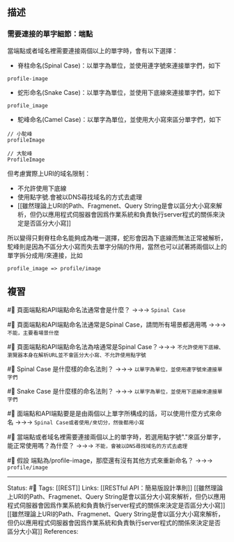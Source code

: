 

## 描述

### 需要連接的單字細節：端點

當端點或者域名裡需要連接兩個以上的單字時，會有以下選擇：
- 脊柱命名(Spinal Case)：以單字為單位，並使用連字號來連接單字們，如下
```
profile-image
```

- 蛇形命名(Snake Case)：以單字為單位，並使用下底線來連接單字們，如下
```
profile_image
```

- 駝峰命名(Camel Case)：以單字為單位，並使用大小寫來區分單字們，如下
```
// 小駝峰
profileImage

// 大駝峰
ProfileImage
```

但考慮實際上URI的域名限制：
- 不允許使用下底線
- 使用點字號.會被以DNS尋找域名的方式去處理
- [[雖然理論上URI的Path、Fragmenet、Query String是會以區分大小寫來解析，但仍以應用程式伺服器會因爲作業系統和負責執行server程式的關係來決定是否區分大小寫]]

  
所以變得只剩脊柱命名能夠成為唯一選擇，蛇形會因為下底線而無法正常被解析，駝峰則是因為不區分大小寫而失去單字分隔的作用，當然也可以試著將兩個以上的單字拆分成用/來連接，比如

```
profile_image => profile/image
```


## 複習

#🧠 頁面端點和API端點命名法通常會是什麼？ ->->-> `Spinal Case`
<!--SR:!2023-03-04,74,250-->

#🧠 頁面端點和API端點命名法通常是Spinal Case，請問所有場景都適用嗎 ->->-> `不能，主要看場景什麼`
<!--SR:!2023-02-13,62,250-->

#🧠 頁面端點和API端點命名法為啥通常是Spinal Case？->->-> `不允許使用下底線、瀏覽器本身在解析URL並不會區分大小寫、不允許使用點字號`
<!--SR:!2023-02-27,70,250-->

#🧠 Spinal Case 是什麼樣的命名法則？ ->->-> `以單字為單位，並使用連字號來連接單字們`
<!--SR:!2023-02-13,61,250-->

#🧠 Snake Case 是什麼樣的命名法則？ ->->-> `以單字為單位，並使用下底線來連接單字們`
<!--SR:!2022-12-20,28,250-->

#🧠 面端點和API端點要是是由兩個以上單字所構成的話，可以使用什麼方式來命名 ->->-> `Spinal Case或者使用/來切分，然後都用小寫`
<!--SR:!2022-12-20,28,250-->

#🧠 當端點或者域名裡需要連接兩個以上的單字時，若選用點字號"."來區分單字，能正常使用嗎？為什麼？ ->->-> `不能，會被以DNS尋找域名的方式去處理`
<!--SR:!2023-02-26,69,250-->

#🧠 假設 端點為/profile-image，那麼還有沒有其他方式來重新命名？  ->->-> `profile/image`
<!--SR:!2023-01-28,51,250-->


---
Status: #🌱 
Tags:
[[REST]]
Links:
[[RESTful API：簡易版設計準則]]
[[雖然理論上URI的Path、Fragmenet、Query String是會以區分大小寫來解析，但仍以應用程式伺服器會因爲作業系統和負責執行server程式的關係來決定是否區分大小寫]]
[[雖然理論上URI的Path、Fragmenet、Query String是會以區分大小寫來解析，但仍以應用程式伺服器會因爲作業系統和負責執行server程式的關係來決定是否區分大小寫]]
References: